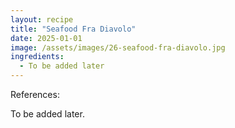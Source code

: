 ```yaml
---
layout: recipe
title: "Seafood Fra Diavolo"
date: 2025-01-01
image: /assets/images/26-seafood-fra-diavolo.jpg
ingredients:
  - To be added later
---
```


References: 

To be added later.